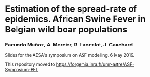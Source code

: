 # Estimation of the spread-rate of epidemics. African Swine Fever in Belgian wild boar populations

### Facundo Muñoz, A. Mercier, R. Lancelot, J. Cauchard

Slides for the AESA's symposium on ASF modelling. 6 May 2019.

This repository moved to https://forgemia.inra.fr/umr-astre/ASF-Symposium-BEL